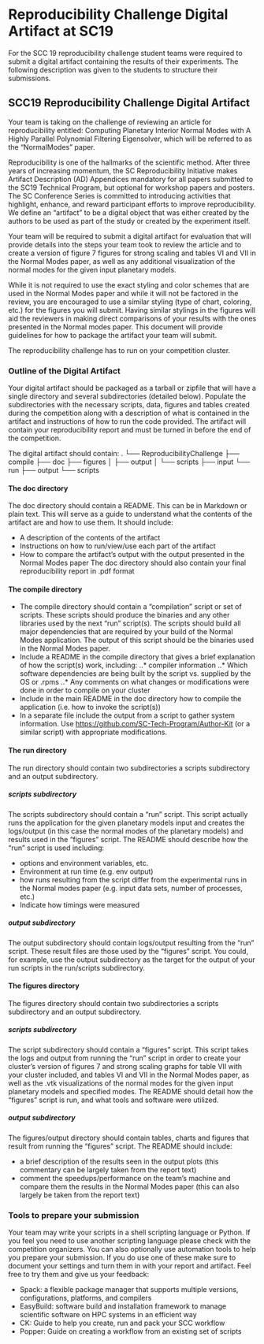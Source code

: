 # Reproducibility Challenge Digital Artifact at SC19

For the SCC 19 reproducibility challenge student teams were required to submit a digital artifact containing the results of their experiments. The following description was given to the students to structure their submissions.

## SCC19 Reproducibility Challenge Digital Artifact

Your team is taking on the challenge of reviewing an article for reproducibility entitled:  Computing Planetary Interior Normal Modes with A Highly Parallel Polynomial Filtering Eigensolver, which will be referred to as the “NormalModes” paper.

Reproducibility is one of the hallmarks of the scientific method. After three years of increasing momentum, the SC Reproducibility Initiative makes Artifact Description (AD) Appendices mandatory for all papers submitted to the SC19 Technical Program, but optional for workshop papers and posters. The SC Conference Series is committed to introducing activities that highlight, enhance, and reward participant efforts to improve reproducibility. We define an “artifact” to be a digital object that was either created by the authors to be used as part of the study or created by the experiment itself.

Your team will be required to submit a digital artifact for evaluation that will provide details into the steps your team took to review the article and to create a version of figure 7 figures for strong scaling and tables VI and VII in the Normal Modes paper, as well as any additional visualization of the normal modes for the given input planetary models.

While it is not required to use the exact styling and color schemes that are used in the Normal Modes paper and while it will not be factored in the review, you are encouraged to use a similar styling (type of chart, coloring, etc.) for the figures you will submit. Having similar stylings in the figures will aid the reviewers in making direct comparisons of your results with the ones presented in the Normal modes paper. This document will provide guidelines for how to package the artifact your team will submit.

The reproducibility challenge has to run on your competition cluster.

### Outline of the Digital Artifact

Your digital artifact should be packaged as a tarball or zipfile that will have a single directory and several subdirectories (detailed below). Populate the subdirectories with the necessary scripts, data, figures and tables created during the competition along with a description of what is contained in the artifact and instructions of how to run the code provided. The artifact will contain your reproducibility report and must be turned in before the end of the competition.

The digital artifact should contain:
.
└── ReproducibilityChallenge
    ├── compile
    ├── doc
    ├── figures
    │   ├── output
    │   └── scripts
    ├── input
    └── run
        ├── output
        └── scripts

#### The doc directory

The doc directory should contain a README. This can be in Markdown or plain text. This will serve as a guide to understand what the contents of the artifact are and how to use them. It should include:
* A description of the contents of the artifact
* Instructions on how to run/view/use each part of the artifact
* How to compare the artifact’s output with the output presented in the Normal Modes paper
The doc directory should also contain your final reproducibility report in .pdf format

#### The compile directory

* The compile directory should contain a “compilation” script or set of scripts. These scripts should produce the binaries and any other libraries used by the next “run” script(s). The scripts should build all major dependencies that are required by your build of the Normal Modes application. The output of this script should be the binaries used in the Normal Modes paper.
* Include a README in the compile directory that gives a brief explanation of how the script(s) work, including:
..* compiler information
..* Which software dependencies are being built by the script vs. supplied by the OS or .rpms
..* Any comments on what changes or modifications were done in order to compile on your cluster
* Include in the main README in the doc directory how to compile the application (i.e. how to invoke the script(s))
* In a separate file include the output from a script to gather system information.  Use https://github.com/SC-Tech-Program/Author-Kit (or a similar script) with appropriate modifications.

#### The run directory

The run directory should contain two subdirectories a scripts subdirectory and an output subdirectory.

##### scripts subdirectory

The scripts subdirectory should contain a “run” script. This script actually runs the application for the given planetary models input and creates the logs/output (in this case the normal modes of the planetary models) and results used in the “figures” script. The README should describe how the “run” script is used including:
* options and environment variables, etc.
* Environment at run time (e.g. env output)
* how runs resulting from the script differ from the experimental runs in the Normal modes paper (e.g. input data sets, number of processes, etc.)
* Indicate how timings were measured

##### output subdirectory

The output subdirectory should contain logs/output resulting from the “run” script. These result files are those used by the “figures” script. You could, for example, use the output subdirectory as the target for the output of your run scripts in the run/scripts subdirectory.

#### The figures directory

The figures directory should contain two subdirectories a scripts subdirectory and an output subdirectory.

##### scripts subdirectory

The script subdirectory should contain a “figures” script. This script takes the logs and output from running the “run” script in order to create your cluster’s version of figures 7 and strong scaling graphs for table VII with your cluster included, and tables VI and VII in the Normal Modes paper, as well as the .vtk visualizations of the normal modes for the given input planetary models and specified modes. The README should detail how the “figures” script is run, and what tools and software were utilized.

##### output subdirectory
The figures/output directory should contain tables, charts and figures that result from running the “figures” script. The README should include:
* a brief description of the results seen in the output plots (this commentary can be largely taken from the report text)
* comment the speedups/performance on the team’s machine and compare them the results in the Normal Modes paper (this can also largely be taken from the report text)

### Tools to prepare your submission

Your team may write your scripts in a shell scripting language or Python. If you feel you need to use another scripting language please check with the competition organizers. You can also optionally use automation tools to help you prepare your submission. If you do use one of these make sure to document your settings and turn them in with your report and artifact. Feel free to try them and give us your feedback:
* Spack: a flexible package manager that supports multiple versions, configurations, platforms, and compilers
* EasyBuild: software build and installation framework to manage scientific software on HPC systems in an efficient way
* CK: Guide to help you create, run and pack your SCC workflow
* Popper: Guide on creating a workflow from an existing set of scripts
